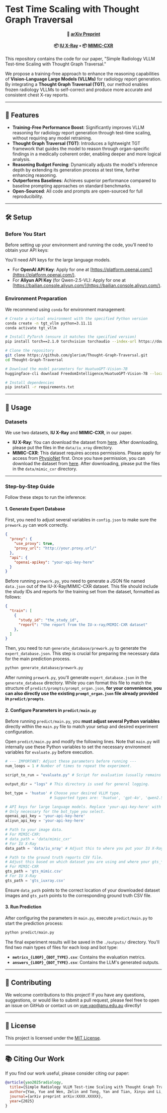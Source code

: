 # Test Time Scaling with Thought Graph Traversal

<div align="center">
<h4>
  📃 <a href="https://arxiv.org/abs/xxxx.xxxxx" target="_blank">arXiv Preprint</a>
</h4>
</div>

<div align="center">
  <h4>
    📦 <a href="https://drive.google.com/file/d/1c0BXEuDy8Cmm2jfN0YYGkQxFZd2ZIoLg/view?usp=sharing" target="_blank">IU X-Ray</a> • 📦 <a href="https://physionet.org/content/mimic-cxr/2.0.0/" target="_blank">MIMIC-CXR</a>
  </h4>
</div>

This repository contains the code for our paper, "Simple Radiology VLLM Test-time Scaling with Thought Graph Traversal."

We propose a training-free approach to enhance the reasoning capabilities of **Vision-Language Large Models (VLLMs)** for radiology report generation. By integrating a **Thought Graph Traversal (TGT)**, our method enables frozen radiology VLLMs to self-correct and produce more accurate and consistent chest X-ray reports.

---

## 🚀 Features

* **Training-Free Performance Boost**: Significantly improves VLLM reasoning for radiology report generation through test-time scaling, without requiring any model retraining.
* **Thought Graph Traversal (TGT)**: Introduces a lightweight TGT framework that guides the model to reason through organ-specific findings in a medically coherent order, enabling deeper and more logical analysis.
* **Reasoning Budget Forcing**: Dynamically adjusts the model's inference depth by extending its generation process at test time, further enhancing reasoning.
* **Outperforms Baselines**: Achieves superior performance compared to baseline prompting approaches on standard benchmarks.
* **Open-Sourced**: All code and prompts are open-sourced for full reproducibility.

---

## 🛠️ Setup

### **Before You Start**

Before setting up your environment and running the code, you'll need to obtain your API keys:

You'll need API keys for the large language models.
* For **OpenAI API Key**: Apply for one at [https://platform.openai.com/](https://platform.openai.com/).
* For **Aliyun API Key** (for Qwen-2.5-VL): Apply for one at [https://bailian.console.aliyun.com/](https://bailian.console.aliyun.com/).

### Environment Preparation

We recommend using `conda` for environment management:

```bash
# Create a virtual environment with the specified Python version
conda create -n tgt_vllm python=3.11.11
conda activate tgt_vllm

# Install PyTorch (ensure it matches the specified version)
pip install torch==2.1.0 torchvision torchaudio --index-url https://download.pytorch.org/whl/cu118 # Adjust cu118 if your CUDA version is different

# Clone the repository
git clone https://github.com/glerium/Thought-Graph-Traversal.git
cd Thought-Graph-Traversal

# Download the model parameters for HuatuoGPT-Vision-7B
huggingface-cli download FreedomIntelligence/HuatuoGPT-Vision-7B --local-dir .

# Install dependencies
pip install -r requirements.txt
````

-----

## 📖 Usage

### Datasets

We use two datasets, **IU X-Ray** and **MIMIC-CXR**, in our paper.

  * **IU X-Ray**: You can download the dataset from [here](https://drive.google.com/file/d/1c0BXEuDy8Cmm2jfN0YYGkQxFZd2ZIoLg/view?usp=sharing). After downloading, please put the files in the `data/iu_xray` directory.
  * **MIMIC-CXR**: This dataset requires access permissions. Please apply for access from [PhysioNet](https://physionet.org/content/mimic-cxr/2.0.0/) first. Once you have permission, you can download the dataset from [here](https://drive.google.com/file/d/1DS6NYirOXQf8qYieSVMvqNwuOlgAbM_E/view?usp=sharing). After downloading, please put the files in the `data/mimic_cxr` directory.

-----

### Step-by-Step Guide

Follow these steps to run the inference:

#### 1\. Generate Expert Database

First, you need to adjust several variables in `config.json` to make sure the `prework.py` can work correctly. 

```json
{
  "proxy": {
    "use_proxy": true,
    "proxy_url": "http://your.proxy.url/"
  },
  "api": {
    "openai-apikey": "your-api-key-here"
  }
}
```

Before running `prework.py`, you need to generate a JSON file named `data.json` out of the IU-X-Ray/MIMIC-CXR dataset. This file should include the study IDs and reports for the training set from the dataset, formatted as follows:


```json
{
  "train": [
    {
      "study_id": "the_study_id",
      "report": "the report from the IU-x-ray/MIMIC-CXR dataset"
    },
  ]
}
```

Then, you need to run `generate_database/prework.py` to generate the `expert_database.json`. This step is crucial for preparing the necessary data for the main prediction process.

```bash
python generate_database/prework.py
```

After running `prework.py`, you'll generate `expert_database.json` in the `generate_database` directory. While you can format this file to match the structure of `predict/prompts/prompt_organ.json`, **for your convenience, you can also directly use the existing `prompt_organ.json` file already provided in `predict/prompts`**.

#### 2\. Configure Parameters in `predict/main.py`

Before running `predict/main.py`, you **must adjust several Python variables** directly within the `main.py` file to match your setup and desired experiment configuration.

Open `predict/main.py` and modify the following lines. Note that `main.py` will internally use these Python variables to set the necessary environment variables for `evaluate.py` before execution.

```python
# --- IMPORTANT: Adjust these parameters before running ---
num_loops = 1 # Number of times to repeat the experiment.

script_to_run = "evaluate.py" # Script for evaluation (usually remains as is)

output_dir = "logs" # This directory is used for general logging.

bot_type = 'huatuo' # Choose your desired VLLM type.
                    # Supported types are: 'huatuo', 'gpt-4o', 'qwen2.5-vl'.

# API keys for large language models. Replace 'your-api-key-here' with your actual keys.
# Only necessary for the bot_type you select.
openai_api_key = 'your-api-key-here'
aliyun_api_key = 'your-api-key-here'

# Path to your image data.
# For MIMIC-CXR:
# data_path = 'data/mimic_cxr'
# For IU X-Ray
data_path = 'data/iu_xray' # Adjust this to where you put your IU X-Ray images

# Path to the ground truth reports CSV file.
# Adjust this based on which dataset you are using and where your gts_*.csv file is located.
# For MIMIC-CXR
gts_path = 'gts_mimic.csv'
# For IU X-Ray
gts_path = 'gts_iuxray.csv'
```

Ensure `data_path` points to the correct location of your downloaded dataset images and `gts_path` points to the corresponding ground truth CSV file.

#### 3\. Run Prediction

After configuring the parameters in `main.py`, execute `predict/main.py` to start the prediction process:

```bash
python predict/main.py
```

The final experiment results will be saved in the `./outputs/` directory. You'll find two main types of files for each loop and bot type:

  * **`metrics_{LOOP}_{BOT_TYPE}.csv`**: Contains the evaluation metrics.
  * **`answers_{LOOP}_{BOT_TYPE}.csv`**: Contains the LLM's generated outputs.

-----

## 🤝 Contributing

We welcome contributions to this project\! If you have any questions, suggestions, or would like to submit a pull request, please feel free to open an issue on GitHub or contact us on yue.yao@anu.edu.au directly!

-----

## 📄 License

This project is licensed under the [MIT License](https://mit-license.org/).

-----

## 📚 Citing Our Work

If you find our work useful, please consider citing our paper:

```bibtex
@article{yao2025radiology,
  title={Simple Radiology VLLM Test-time Scaling with Thought Graph Traversal},
  author={Yao, Yue and Wen, Zelin and Tong, Yan and Tian, Xinyu and Li, Xuqing and Ma, Xiao and Xu, Dongliang and Gedeon, Tom},
  journal={arXiv preprint arXiv:XXXX.XXXXX}, 
  year={2025}
}
```
